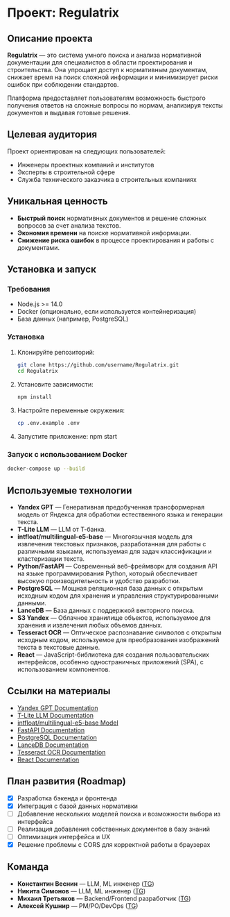 # Проект: Regulatrix

## Описание проекта

**Regulatrix** — это система умного поиска и анализа нормативной документации для специалистов в области проектирования и строительства. Она упрощает доступ к нормативным документам, снижает время на поиск сложной информации и минимизирует риски ошибок при соблюдении стандартов.

Платформа предоставляет пользователям возможность быстрого получения ответов на сложные вопросы по нормам, анализируя тексты документов и выдавая готовые решения. 

## Целевая аудитория

Проект ориентирован на следующих пользователей:
- Инженеры проектных компаний и институтов
- Эксперты в строительной сфере
- Служба технического заказчика в строительных компаниях

## Уникальная ценность

- **Быстрый поиск** нормативных документов и решение сложных вопросов за счет анализа текстов.
- **Экономия времени** на поиске нормативной информации.
- **Снижение риска ошибок** в процессе проектирования и работы с документами.

## Установка и запуск

### Требования

- Node.js >= 14.0
- Docker (опционально, если используется контейнеризация)
- База данных (например, PostgreSQL)

### Установка

1. Клонируйте репозиторий:
   ```bash
   git clone https://github.com/username/Regulatrix.git
   cd Regulatrix
2. Установите зависимости:
    ```bash
    npm install
3. Настройте переменные окружения:
   ```bash
   cp .env.example .env
4. Запустите приложение:
   npm start
   
### Запуск с использованием Docker
  ```bash
  docker-compose up --build
```
## Используемые технологии

- **Yandex GPT** — Генеративная предобученная трансформерная модель от Яндекса для обработки естественного языка и генерации текста.
- **T-Lite LLM** — LLM от Т-банка.
- **intfloat/multilingual-e5-base** — Многоязычная модель для извлечения текстовых признаков, разработанная для работы с различными языками, используемая для задач классификации и кластеризации текста.
- **Python/FastAPI** — Современный веб-фреймворк для создания API на языке программирования Python, который обеспечивает высокую производительность и удобство разработки.
- **PostgreSQL** — Мощная реляционная база данных с открытым исходным кодом для хранения и управления структурированными данными.
- **LanceDB** — База данных с поддержкой векторного поиска.
- **S3 Yandex** — Облачное хранилище объектов, используемое для хранения и извлечения любых объемов данных.
- **Tesseract OCR** — Оптическое распознавание символов с открытым исходным кодом, используемое для преобразования изображений текста в текстовые данные.
- **React** — JavaScript-библиотека для создания пользовательских интерфейсов, особенно одностраничных приложений (SPA), с использованием компонентов.

## Ссылки на материалы

- [Yandex GPT Documentation](https://ya.ru/ai/gpt-2)
- [T-Lite LLM Documentation](https://huggingface.co/IlyaGusev/T-lite-instruct-0.1-abliterated)
- [intfloat/multilingual-e5-base Model](https://huggingface.co/intfloat/multilingual-e5-base)
- [FastAPI Documentation](https://fastapi.tiangolo.com/)
- [PostgreSQL Documentation](https://www.postgresql.org/docs/)
- [LanceDB Documentation](https://lancedb.github.io/)
- [Tesseract OCR Documentation](https://github.com/tesseract-ocr/tesseract)
- [React Documentation](https://reactjs.org/)


## План развития (Roadmap)

- [x] Разработка бэкенда и фронтенда
- [x] Интеграция с базой данных нормативки
- [ ] Добавление нескольких моделей поиска и возможности выбора из интерфейса
- [ ] Реализация добавления собственных документов в базу знаний
- [ ] Оптимизация интерфейса и UX
- [x] Решение проблемы с CORS для корректной работы в браузерах

## Команда

- **Константин Веснин** — LLM, ML инженер ([TG](https://t.me/Mopchik))
- **Никита Симонов** — LLM, ML инженер ([TG](https://t.me/N0t_Kit))
- **Михаил Третьяков** — Backend/Frontend разработчик ([TG](https://t.me/Tretyakkov))
- **Алексей Кушнир** — PM/PO/DevOps ([TG](https://t.me/kushnir_aa))






   
